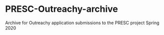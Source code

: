 # PRESC-Outreachy-archive
Archive for Outreachy application submissions to the PRESC project Spring 2020
